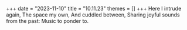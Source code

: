+++
date = "2023-11-10"
title = "10.11.23"
themes = []
+++
Here I intrude again,
The space my own,
And cuddled between,
Sharing joyful sounds from the past:
Music to ponder to.
